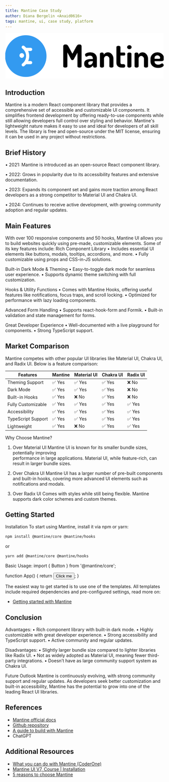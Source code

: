 ```yaml
---
title: Mantine Case Study
author: Diana Bergelin <Anaid0616>
tags: mantine, ui, case study, platform
---
```


![Mantine Logo](../../../../assets/frameworks/mantine/mantine.png)

## Introduction

Mantine is a modern React component library that provides a comprehensive set of accessible and customizable UI components. It simplifies frontend development by offering ready-to-use components while still allowing developers full control over styling and behavior. Mantine's lightweight nature makes it easy to use and ideal for developers of all skill levels. The library is free and open-source under the MIT license, ensuring it can be used in any project without restrictions.

## Brief History

• 2021: Mantine is introduced as an open-source React component library.

• 2022: Grows in popularity due to its accessibility features and extensive documentation.

• 2023: Expands its component set and gains more traction among React developers as a strong competitor to Material UI and Chakra UI.

• 2024: Continues to receive active development, with growing community adoption and regular updates.

## Main Features

With over 100 responsive components and 50 hooks, Mantine UI allows you to build websites quickly using pre-made, customizable elements. Some of its key features include:
Rich Component Library
• Includes essential UI elements like buttons, modals, tooltips, accordions, and more.
• Fully customizable using props and CSS-in-JS solutions.

Built-in Dark Mode & Theming
• Easy-to-toggle dark mode for seamless user experience.
• Supports dynamic theme switching with full customization.

Hooks & Utility Functions
• Comes with Mantine Hooks, offering useful features like notifications, focus traps, and scroll locking.
• Optimized for performance with lazy loading components.

Advanced Form Handling
• Supports react-hook-form and Formik.
• Built-in validation and state management for forms.

Great Developer Experience
• Well-documented with a live playground for components.
• Strong TypeScript support.

## Market Comparison

Mantine competes with other popular UI libraries like Material UI, Chakra UI, and Radix UI. Below is a feature comparison:

| Features           | Mantine | Material UI | Chakra UI | Radix UI |
| ------------------ | ------- | ----------- | --------- | -------- |
| Theming Support    | ✅ Yes  | ✅ Yes      | ✅ Yes    | ❌ No    |
| Dark Mode          | ✅ Yes  | ✅ Yes      | ✅ Yes    | ❌ No    |
| Built-in Hooks     | ✅ Yes  | ❌ No       | ✅ Yes    | ❌ No    |
| Fully Customizable | ✅ Yes  | ✅ Yes      | ✅ Yes    | ✅ Yes   |
| Accessibility      | ✅ Yes  | ✅ Yes      | ✅ Yes    | ✅ Yes   |
| TypeScript Support | ✅ Yes  | ✅ Yes      | ✅ Yes    | ✅ Yes   |
| Lightweight        | ✅ Yes  | ❌ No       | ✅ Yes    | ✅ Yes   |

Why Choose Mantine?

1. Over Material UI
   Mantine UI is known for its smaller bundle sizes, potentially improving  
   performance in large applications. Material UI, while feature-rich, can result in larger bundle
   sizes.

2. Over Chakra UI
   Mantine UI has a larger number of pre-built components and built-in hooks, covering more advanced UI elements such as notifications and modals.

3. Over Radix UI
   Comes with styles while still being flexible. Mantine supports dark color schemes and custom themes.

## Getting Started

Installation
To start using Mantine, install it via npm or yarn:

```bash
npm install @mantine/core @mantine/hooks
```

or

```bash
yarn add @mantine/core @mantine/hooks
```

Basic Usage:
import { Button } from '@mantine/core';

function App() {
return <Button color="blue">Click me</Button>;
}

The easiest way to get started is to use one of the templates. All templates include required dependencies and pre-configured settings, read more on:

- [Getting started with Mantine](https://mantine.dev/getting-started/)

## Conclusion

Advantages:
• Rich component library with built-in dark mode.
• Highly customizable with great developer experience.
• Strong accessibility and TypeScript support.
• Active community and regular updates.

Disadvantages:
• Slightly larger bundle size compared to lighter libraries like Radix UI.
• Not as widely adopted as Material UI, meaning fewer third-party integrations.
• Doesn’t have as large community support system as Chakra UI.

Future Outlook
Mantine is continuously evolving, with strong community support and regular updates. As developers seek better customization and built-in accessibility, Mantine has the potential to grow into one of the leading React UI libraries.

## References

- [Mantine official docs](https://mantine.dev/)
- [Github repository](https://github.com/mantinedev/mantine)
- [A guide to build with Mantine](https://codeparrot.ai/blogs/mantine-ui-a-comprehensive-guide-to-building-modern-web-interfaces)
- ChatGPT

## Additional Resources

- [What you can do with Mantine (CoderOne)](https://youtu.be/sXwdGmY9SAY?si=uxJi_d5qal1kg7yU)
- [Mantine UI V7, Course | Installation](https://youtu.be/EMoKmShoM_U?si=9b2MzbznHm1veirI)
- [5 reasons to choose Mantine](https://medium.com/@shaymusts/5-reasons-to-choose-mantine-ui-b583dbcdc64b)
